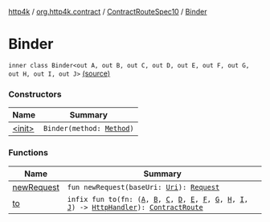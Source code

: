 [http4k](../../../index.md) / [org.http4k.contract](../../index.md) / [ContractRouteSpec10](../index.md) / [Binder](./index.md)

# Binder

`inner class Binder<out A, out B, out C, out D, out E, out F, out G, out H, out I, out J>` [(source)](https://github.com/http4k/http4k/blob/master/http4k-contract/src/main/kotlin/org/http4k/contract/routeSpec.kt#L230)

### Constructors

| Name | Summary |
|---|---|
| [&lt;init&gt;](-init-.md) | `Binder(method: `[`Method`](../../../org.http4k.core/-method/index.md)`)` |

### Functions

| Name | Summary |
|---|---|
| [newRequest](new-request.md) | `fun newRequest(baseUri: `[`Uri`](../../../org.http4k.core/-uri/index.md)`): `[`Request`](../../../org.http4k.core/-request/index.md) |
| [to](to.md) | `infix fun to(fn: (`[`A`](index.md#A)`, `[`B`](index.md#B)`, `[`C`](index.md#C)`, `[`D`](index.md#D)`, `[`E`](index.md#E)`, `[`F`](index.md#F)`, `[`G`](index.md#G)`, `[`H`](index.md#H)`, `[`I`](index.md#I)`, `[`J`](index.md#J)`) -> `[`HttpHandler`](../../../org.http4k.core/-http-handler.md)`): `[`ContractRoute`](../../-contract-route/index.md) |
